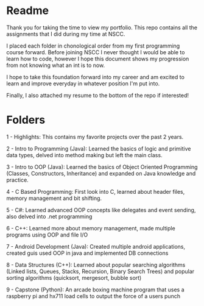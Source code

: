 # Readme


Thank you for taking the time to view my portfolio. This repo contains all the assignments that I did during my time at NSCC.

I placed each folder in chonological order from my first programming course forward. Before joining NSCC I never thought I would be able to learn how to code, however I hope this document shows my progression from not knowing what an int is to now.

I hope to take this foundation forward into my career and am excited to learn and improve everyday in whatever position I'm put into.

Finally, I also attached my resume to the bottom of the repo if interested!

# Folders

  1 - Highlights:
      This contains my favorite projects over the past 2 years.
      
  2 - Intro to Programming (Java):
      Learned the basics of logic and primitive data types, delved into method making but left the main class.
      
  3 - Intro to OOP (Java):
      Learned the basics of Object Oriented Programming (Classes, Constructors, Inheritance)
      and expanded on Java knowledge and practice.

  4 - C Based Programming:
      First look into C, learned about header files, memory management and bit shifting.

  5 - C#:
      Learned advanced OOP concepts like delegates and event sending, also delved into .net programming

  6 - C++:
      Learned more about memory management, made multiple programs using OOP and file I/O

  7 - Android Development (Java): 
      Created multiple android applications, created guis used OOP in java and implemented DB connections

  8 - Data Structures (C++):
      Learned about popular searching algorithms (Linked lists, Queues, Stacks, Recursion, Binary Search Trees) and 
      popular sorting algorithms (quicksort, mergesort, bubble sort)

  9 - Capstone (Python):
      An arcade boxing machine program that uses a raspberry pi and hx711 load cells to output the force of a users punch
      

  
